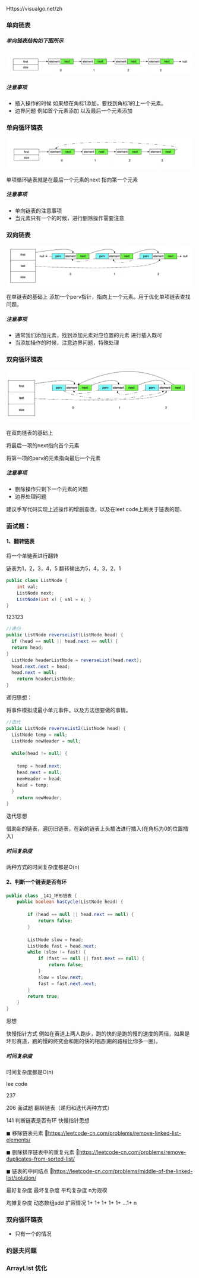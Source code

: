 Https://visualgo.net/zh

### 单向链表

##### 单向链表结构如下图所示

![单向链表](单向链表.png)

##### 注意事项

* 插入操作的时候 如果想在角标1添加，要找到角标1的上一个元素。
* 边界问题 例如首个元素添加 以及最后一个元素添加



### 单向循环链表

![单向循环链表](单项循环链表.png)

单项循环链表就是在最后一个元素的next 指向第一个元素

##### 注意事项

* 单向链表的注意事项 
* 当元素只有一个的时候，进行删除操作需要注意

### 双向链表

![双向链表](双向链表.png)

在单链表的基础上 添加一个perv指针，指向上一个元素。用于优化单项链表查找问题。

##### 注意事项

* 通常我们添加元素，找到添加元素对应位置的元素 进行插入既可
* 当添加操作的时候，注意边界问题，特殊处理

### 双向循环链表

![双向循环链表](双向循环链表.png)

在双向链表的基础上 

将最后一项的next指向首个元素 

将第一项的perv的元素指向最后一个元素

##### 注意事项

* 删除操作只剩下一个元素的问题
* 边界处理问题



建议手写代码实现上述操作的增删查改，以及在leet code上刷关于链表的题、

### 面试题：

#### 1、翻转链表

将一个单链表进行翻转

链表为1，2，3，4，5 翻转输出为5，4，3，2，1

```java
public class ListNode {
	int val;
	ListNode next;
	ListNode(int x) { val = x; }
}
```
123123

```java
//递归
public ListNode reverseList(ListNode head) {
  if (head == null || head.next == null) {
  return head;
}
  ListNode headerListNode = reverseList(head.next);
  head.next.next = head;
  head.next = null;
	return headerListNode;
}
```
递归思想：

将事件模拟成最小单元事件。以及方法想要做的事情。

```java
//迭代
public ListNode reverseList2(ListNode head) {
  ListNode temp = null;
  ListNode newHeader = null;

  while(head != null) {

    temp = head.next;
    head.next = null;
    newHeader = head;
    head = temp;
  }
	return newHeader;
}
```

迭代思想

借助新的链表，遍历旧链表，在新的链表上头插法进行插入(在角标为0的位置插入)

##### 时间复杂度

两种方式的时间复杂度都是O(n)

#### 2、判断一个链表是否有环



```java
public class _141_环形链表 {
	public boolean hasCycle(ListNode head) {

		if (head == null || head.next == null) {
			return false;
		}

		ListNode slow = head;
		ListNode fast = head.next;
		while (slow != fast) {
			if (fast == null || fast.next == null) {
				return false;
			}
			slow = slow.next;
			fast = fast.next.next;
		}
		return true;
	}
}
```

思想

 快慢指针方式 例如在赛道上两人跑步，跑的快的是跑的慢的速度的两倍，如果是环形赛道，跑的慢的终究会和跑的快的相遇(跑的路程比你多一圈)。

##### 时间复杂度

时间复杂度都是O(n) 



lee code

237

206 面试题 翻转链表（递归和迭代两种方式）

141 判断链表是否有环 快慢指针思想



 ◼ 移除链表元素 https://leetcode-cn.com/problems/remove-linked-list-elements/  

◼ 删除排序链表中的重复元素 https://leetcode-cn.com/problems/remove-duplicates-from-sorted-list/  

◼ 链表的中间结点 https://leetcode-cn.com/problems/middle-of-the-linked-list/solution/  



最好复杂度 最坏复杂度 平均复杂度  n为规模

 均摊复杂度  动态数组add 扩容情况 1+ 1+ 1+ 1+ 1+ ...1+ n



###  

### 双向循环链表

* 只有一个的情况

###  约瑟夫问题

### ArrayList 优化

